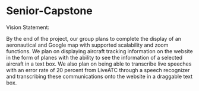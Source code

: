 # Senior-Capstone
Vision Statement:

By the end of the project, our group plans to complete the display of an aeronautical and Google map with supported scalability and zoom functions.  We plan on displaying aircraft tracking information on the website in the form of planes with the ability to see the information of a selected aircraft in a text box. We also plan on being able to transcribe live speeches with an error rate of 20 percent from LiveATC through a speech recognizer and transcribing these communications onto the website in a draggable text box.
